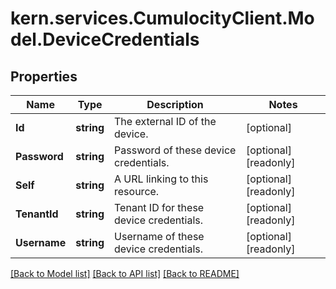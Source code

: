 # kern.services.CumulocityClient.Model.DeviceCredentials

## Properties

Name | Type | Description | Notes
------------ | ------------- | ------------- | -------------
**Id** | **string** | The external ID of the device. | [optional] 
**Password** | **string** | Password of these device credentials. | [optional] [readonly] 
**Self** | **string** | A URL linking to this resource. | [optional] [readonly] 
**TenantId** | **string** | Tenant ID for these device credentials. | [optional] [readonly] 
**Username** | **string** | Username of these device credentials. | [optional] [readonly] 

[[Back to Model list]](../README.md#documentation-for-models) [[Back to API list]](../README.md#documentation-for-api-endpoints) [[Back to README]](../README.md)

